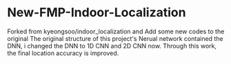 # New-FMP-Indoor-Localization
Forked from kyeongsoo/indoor_localization and  Add some new codes to the original
The original structure of this project's Nerual network contained the DNN, i changed the DNN to 1D CNN and 2D CNN now.
Through this work, the final location accuracy is improved.
